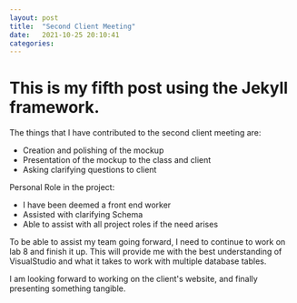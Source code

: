 ```yaml
---
layout: post
title:  "Second Client Meeting"
date:   2021-10-25 20:10:41
categories:
---
```

# This is my fifth post using the Jekyll framework.
The things that I have contributed to the second client meeting are:
- Creation and polishing of the mockup
- Presentation of the mockup to the class and client
- Asking clarifying questions to client

Personal Role in the project:
- I have been deemed a front end worker
- Assisted with clarifying Schema
- Able to assist with all project roles if the need arises

To be able to assist my team going forward, I need to continue to work on lab 8 and finish it up. This will provide me with the best understanding of VisualStudio and what it takes to work with multiple database tables.

I am looking forward to working on the client's website, and finally presenting something tangible.
